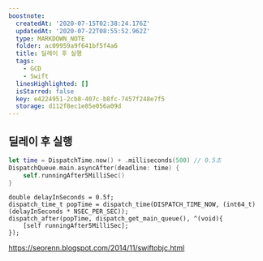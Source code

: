```yaml
---
boostnote:
  createdAt: '2020-07-15T02:38:24.176Z'
  updatedAt: '2020-07-22T08:55:52.962Z'
  type: MARKDOWN_NOTE
  folder: ac09959a9f641bf5f4a6
  title: 딜레이 후 실행
  tags:
    - GCD
    - Swift
  linesHighlighted: []
  isStarred: false
  key: e4224951-2cb8-407c-b8fc-7457f248e7f5
  storage: d112f8ec1e85e056a09d
---
```


딜레이 후 실행
---
```swift
let time = DispatchTime.now() + .milliseconds(500) // 0.5초
DispatchQueue.main.asyncAfter(deadline: time) {
    self.runningAfter5MilliSec()
}
```

```objc
double delayInSeconds = 0.5f;
dispatch_time_t popTime = dispatch_time(DISPATCH_TIME_NOW, (int64_t)(delayInSeconds * NSEC_PER_SEC));
dispatch_after(popTime, dispatch_get_main_queue(), ^(void){
    [self runningAfter5MilliSec];
});
```

https://seorenn.blogspot.com/2014/11/swiftobjc.html